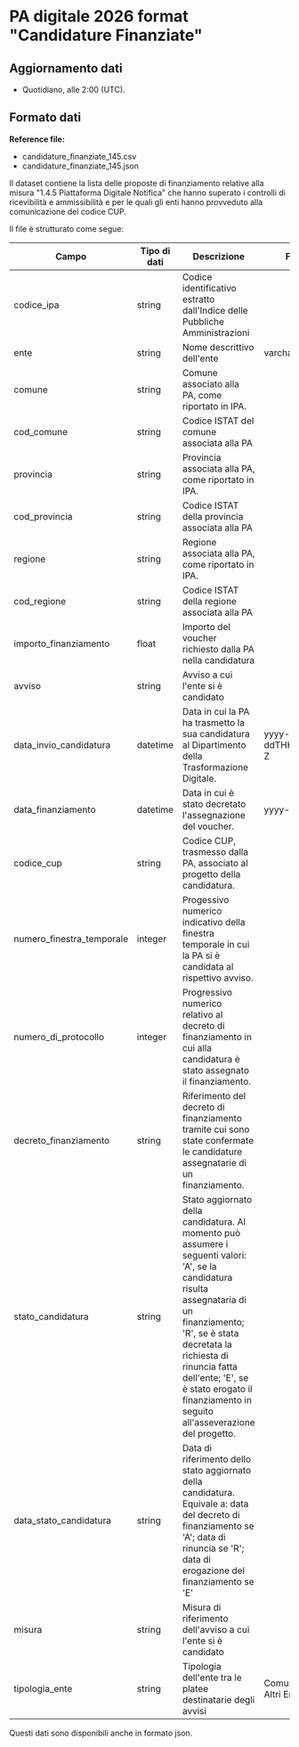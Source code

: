 # PA digitale 2026 format "Candidature Finanziate"

## Aggiornamento dati
- Quotidiano, alle 2:00 (UTC). 

## Formato dati

**Reference file:** 
* candidature_finanziate_145.csv<br>
* candidature_finanziate_145.json<br>

Il dataset contiene la lista delle proposte di finanziamento relative alla misura "1.4.5 Piattaforma Digitale Notifica" che hanno superato i controlli di ricevibilità e ammissibilità e per le quali gli enti hanno provveduto alla comunicazione del codice CUP. 

Il file è strutturato come segue:

| Campo | Tipo di dati | Descrizione | Formato |
| --- | --- | --- | --- |
| codice_ipa | string | Codice identificativo estratto dall'Indice delle Pubbliche Amministrazioni | |
| ente | string | Nome descrittivo dell'ente | varchar(250) |
| comune | string | Comune associato alla PA, come riportato in IPA. | |
| cod_comune | string | Codice ISTAT del comune associata alla PA | |
| provincia | string | Provincia associata alla PA, come riportato in IPA. | |
| cod_provincia | string | Codice ISTAT della provincia associata alla PA | |
| regione | string | Regione associata alla PA, come riportato in IPA. | |
| cod_regione | string | Codice ISTAT della regione associata alla PA | |
| importo_finanziamento | float | Importo del voucher richiesto dalla PA nella candidatura | |
| avviso | string | Avviso a cui l'ente si è candidato | |
| data_invio_candidatura | datetime | Data in cui la PA ha trasmetto la sua candidatura al Dipartimento della Trasformazione Digitale.  | yyyy-MM-ddTHH:mm:ss.SSS Z|
| data_finanziamento | datetime | Data in cui è stato decretato l'assegnazione del voucher. | yyyy-MM-dd |
| codice_cup| string | Codice CUP, trasmesso dalla PA, associato al progetto della candidatura. | |
| numero_finestra_temporale | integer | Progessivo numerico indicativo della finestra temporale in cui la PA si è candidata al rispettivo avviso. | |
| numero_di_protocollo | integer | Progressivo numerico relativo al decreto di finanziamento in cui alla candidatura è stato assegnato il finanziamento.| |
| decreto_finanziamento | string | Riferimento del decreto di finanziamento tramite cui sono state confermate le candidature assegnatarie di un finanziamento.| |
| stato_candidatura | string | Stato aggiornato della candidatura. Al momento può assumere i seguenti valori: 'A', se la candidatura risulta assegnataria di un finanziamento; 'R', se è stata decretata la richiesta di rinuncia fatta dell'ente; 'E', se è stato erogato il finanziamento in seguito all'asseverazione del progetto.  | |
| data_stato_candidatura | string | Data di riferimento dello stato aggiornato della candidatura. Equivale a: data del decreto di finanziamento se 'A'; data di rinuncia se 'R'; data di erogazione del finanziamento se 'E' | |
| misura | string | Misura di riferimento dell'avviso a cui l'ente si è candidato  | |
| tipologia_ente | string | Tipologia dell'ente tra le platee destinatarie degli avvisi  | Comune, Scuole, Altri Enti |

Questi dati sono disponibili anche in formato json.
